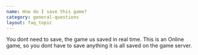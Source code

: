 ```yaml
---
name: How do I save this game?
category: general-questions
layout: faq_topic
---
```

You dont need to save, the game us saved in real time. This is an Online game, so you dont have to save anything it is all saved on the game server.